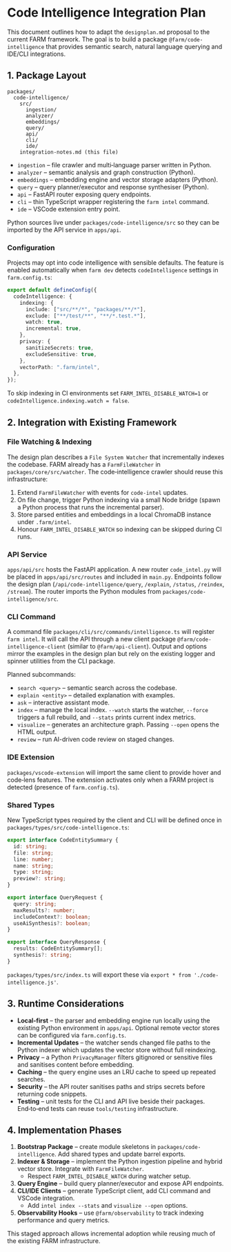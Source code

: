 # Code Intelligence Integration Plan

This document outlines how to adapt the `designplan.md` proposal to the current FARM framework.  The goal is to build a package `@farm/code-intelligence` that provides semantic search, natural language querying and IDE/CLI integrations.

## 1. Package Layout

```
packages/
  code-intelligence/
    src/
      ingestion/
      analyzer/
      embeddings/
      query/
      api/
      cli/
      ide/
    integration-notes.md (this file)
```

* `ingestion` – file crawler and multi‑language parser written in Python.
* `analyzer` – semantic analysis and graph construction (Python).
* `embeddings` – embedding engine and vector storage adapters (Python).
* `query` – query planner/executor and response synthesiser (Python).
* `api` – FastAPI router exposing query endpoints.
* `cli` – thin TypeScript wrapper registering the `farm intel` command.
* `ide` – VSCode extension entry point.

Python sources live under `packages/code-intelligence/src` so they can be imported by the API service in `apps/api`.

### Configuration

Projects may opt into code intelligence with sensible defaults.  The feature is
enabled automatically when `farm dev` detects `codeIntelligence` settings in
`farm.config.ts`:

```ts
export default defineConfig({
  codeIntelligence: {
    indexing: {
      include: ["src/**/*", "packages/**/*"],
      exclude: ["**/test/**", "**/*.test.*"],
      watch: true,
      incremental: true,
    },
    privacy: {
      sanitizeSecrets: true,
      excludeSensitive: true,
    },
    vectorPath: ".farm/intel",
  },
});
```

To skip indexing in CI environments set `FARM_INTEL_DISABLE_WATCH=1` or
`codeIntelligence.indexing.watch = false`.

## 2. Integration with Existing Framework

### File Watching & Indexing

The design plan describes a `File System Watcher` that incrementally indexes the codebase.  FARM already has a `FarmFileWatcher` in `packages/core/src/watcher`.  The code‑intelligence crawler should reuse this infrastructure:

1. Extend `FarmFileWatcher` with events for `code-intel` updates.
2. On file change, trigger Python indexing via a small Node bridge (spawn a Python process that runs the incremental parser).
3. Store parsed entities and embeddings in a local ChromaDB instance under `.farm/intel`.
4. Honour `FARM_INTEL_DISABLE_WATCH` so indexing can be skipped during CI runs.

### API Service

`apps/api/src` hosts the FastAPI application.  A new router `code_intel.py` will be placed in `apps/api/src/routes` and included in `main.py`.  Endpoints follow the design plan (`/api/code-intelligence/query`, `/explain`, `/status`, `/reindex`, `/stream`).  The router imports the Python modules from `packages/code-intelligence/src`.

### CLI Command

A command file `packages/cli/src/commands/intelligence.ts` will register `farm intel`.  It will call the API through a new client package `@farm/code-intelligence-client` (similar to `@farm/api-client`).  Output and options mirror the examples in the design plan but rely on the existing logger and spinner utilities from the CLI package.

Planned subcommands:

* `search <query>` – semantic search across the codebase.
* `explain <entity>` – detailed explanation with examples.
* `ask` – interactive assistant mode.
* `index` – manage the local index.  `--watch` starts the watcher, `--force` triggers a full rebuild, and `--stats` prints current index metrics.
* `visualize` – generates an architecture graph.  Passing `--open` opens the HTML output.
* `review` – run AI-driven code review on staged changes.

### IDE Extension

`packages/vscode-extension` will import the same client to provide hover and code‑lens features.  The extension activates only when a FARM project is detected (presence of `farm.config.ts`).

### Shared Types

New TypeScript types required by the client and CLI will be defined once in `packages/types/src/code-intelligence.ts`:

```ts
export interface CodeEntitySummary {
  id: string;
  file: string;
  line: number;
  name: string;
  type: string;
  preview?: string;
}

export interface QueryRequest {
  query: string;
  maxResults?: number;
  includeContext?: boolean;
  useAiSynthesis?: boolean;
}

export interface QueryResponse {
  results: CodeEntitySummary[];
  synthesis?: string;
}
```

`packages/types/src/index.ts` will export these via `export * from './code-intelligence.js'`.

## 3. Runtime Considerations

* **Local‑first** – the parser and embedding engine run locally using the existing Python environment in `apps/api`.  Optional remote vector stores can be configured via `farm.config.ts`.
* **Incremental Updates** – the watcher sends changed file paths to the Python indexer which updates the vector store without full reindexing.
* **Privacy** – a Python `PrivacyManager` filters gitignored or sensitive files and sanitises content before embedding.
* **Caching** – the query engine uses an LRU cache to speed up repeated searches.
* **Security** – the API router sanitises paths and strips secrets before returning code snippets.
* **Testing** – unit tests for the CLI and API live beside their packages.  End‑to‑end tests can reuse `tools/testing` infrastructure.

## 4. Implementation Phases

1. **Bootstrap Package** – create module skeletons in `packages/code-intelligence`.  Add shared types and update barrel exports.
2. **Indexer & Storage** – implement the Python ingestion pipeline and hybrid vector store.  Integrate with `FarmFileWatcher`.
   * Respect `FARM_INTEL_DISABLE_WATCH` during watcher setup.
3. **Query Engine** – build query planner/executor and expose API endpoints.
4. **CLI/IDE Clients** – generate TypeScript client, add CLI command and VSCode integration.
   * Add `intel index --stats` and `visualize --open` options.
5. **Observability Hooks** – use `@farm/observability` to track indexing performance and query metrics.

This staged approach allows incremental adoption while reusing much of the existing FARM infrastructure.
